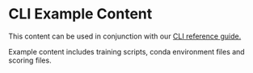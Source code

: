 # CLI Example Content
This content can be used in conjunction with our [CLI reference guide.](https://docs.microsoft.com/en-us/azure/machine-learning/service/reference-azure-machine-learning-cli)

Example content includes training scripts, conda environment files and scoring files.
